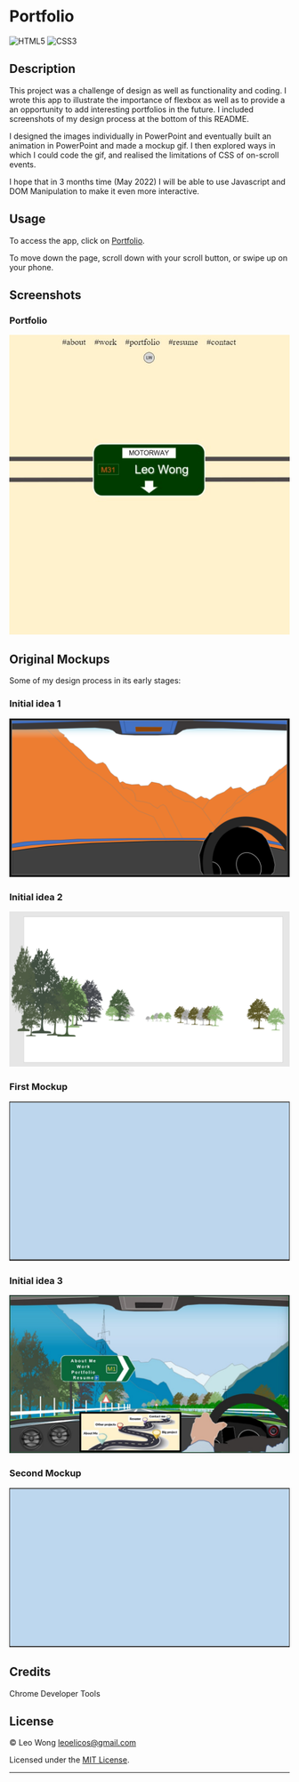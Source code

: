 # Portfolio

![HTML5](https://img.shields.io/badge/html5-%23E34F26.svg?style=for-the-badge&logo=html5&logoColor=white) ![CSS3](https://img.shields.io/badge/css3-%231572B6.svg?style=for-the-badge&logo=css3&logoColor=white)

## Description

This project was a challenge of design as well as functionality and coding. I wrote this app to illustrate the importance of flexbox as well as to provide a an opportunity to add interesting portfolios in the future. I included screenshots of my design process at the bottom of this README.

I designed the images individually in PowerPoint and eventually built an animation in PowerPoint and made a mockup gif. I then explored ways in which I could code the gif, and realised the limitations of CSS of on-scroll events.

I hope that in 3 months time (May 2022) I will be able to use Javascript and DOM Manipulation to make it even more interactive.

## Usage

To access the app, click on [Portfolio](https://leoelicos.github.io/bcs-02-portfolio/).

To move down the page, scroll down with your scroll button, or swipe up on your phone.

## Screenshots

### Portfolio

![Animation](./assets/screenshots/screenshot-of-deployed.jpg)

## Original Mockups

Some of my design process in its early stages:

### Initial idea 1

![Initial Idea 1](./assets/mockups/idea1.png)

### Initial idea 2

![Initial Idea 2](./assets/mockups/idea2.png)

### First Mockup

![First Mockup](./assets/mockups/mockup1.gif)

### Initial idea 3

![Initial Idea 3](./assets/mockups/idea3.jpg)

### Second Mockup

![Second Mockup](./assets/mockups/mockup2.gif)

## Credits

Chrome Developer Tools

## License

&copy; Leo Wong <leoelicos@gmail.com>

Licensed under the [MIT License](./LICENSE.txt).

---
